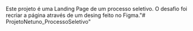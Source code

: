 Este projeto é uma Landing Page de um processo seletivo.
O desafio foi recriar a página através de um desing feito no Figma."# ProjetoNetuno_ProcessoSeletivo" 
